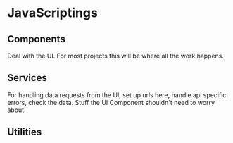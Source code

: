 # JavaScriptings

## Components

Deal with the UI. For most projects this will be where all the work happens.

## Services

For handling data requests from the UI, set up urls here, handle api specific errors, check the data. Stuff the UI Component shouldn't need to worry about.

## Utilities

